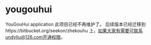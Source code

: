 yougouhui
=========

YouGouHui application
此项目已经不再维护了。
后续版本已经迁移到https://bitbucket.org/seekon/zhekouhu 上，如果大家有需要可联系undyliu@126.com开通权限。
